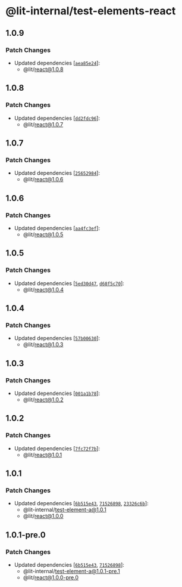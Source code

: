 # @lit-internal/test-elements-react

## 1.0.9

### Patch Changes

- Updated dependencies [[`aea85e24`](https://github.com/lit/lit/commit/aea85e24b88108fb13302d0120d9f7cd6bdb08a8)]:
  - @lit/react@1.0.8

## 1.0.8

### Patch Changes

- Updated dependencies [[`dd2fdc96`](https://github.com/lit/lit/commit/dd2fdc96441a585f735f3d1daffe65c652bad0df)]:
  - @lit/react@1.0.7

## 1.0.7

### Patch Changes

- Updated dependencies [[`25652984`](https://github.com/lit/lit/commit/2565298435d017672a1e7669f176134724c4c806)]:
  - @lit/react@1.0.6

## 1.0.6

### Patch Changes

- Updated dependencies [[`aa4fc3ef`](https://github.com/lit/lit/commit/aa4fc3eff349b202861e597ef7554934b9eaa19a)]:
  - @lit/react@1.0.5

## 1.0.5

### Patch Changes

- Updated dependencies [[`5ed30d47`](https://github.com/lit/lit/commit/5ed30d47f7c2d5574293a9caf73cdf13a1907dcd), [`d68f5c70`](https://github.com/lit/lit/commit/d68f5c705484b9f6ea1f553d4851a9aa6a440db0)]:
  - @lit/react@1.0.4

## 1.0.4

### Patch Changes

- Updated dependencies [[`57b00630`](https://github.com/lit/lit/commit/57b006306c269bd835979935dae3062599c4fccf)]:
  - @lit/react@1.0.3

## 1.0.3

### Patch Changes

- Updated dependencies [[`001a1b78`](https://github.com/lit/lit/commit/001a1b78074aa799946c0db798bacc1ba1422cbf)]:
  - @lit/react@1.0.2

## 1.0.2

### Patch Changes

- Updated dependencies [[`7fc72f7b`](https://github.com/lit/lit/commit/7fc72f7b1769d80961229537606083371a7dc1e8)]:
  - @lit/react@1.0.1

## 1.0.1

### Patch Changes

- Updated dependencies [[`6b515e43`](https://github.com/lit/lit/commit/6b515e43c3a24cc8a593247d3aa72d81bcc724d5), [`71526898`](https://github.com/lit/lit/commit/71526898cc33ff8a466b9dcabb89d601ec862b9a), [`23326c6b`](https://github.com/lit/lit/commit/23326c6b9a6abdf01998dadf5d0f20a643e457aa)]:
  - @lit-internal/test-element-a@1.0.1
  - @lit/react@1.0.0

## 1.0.1-pre.0

### Patch Changes

- Updated dependencies [[`6b515e43`](https://github.com/lit/lit/commit/6b515e43c3a24cc8a593247d3aa72d81bcc724d5), [`71526898`](https://github.com/lit/lit/commit/71526898cc33ff8a466b9dcabb89d601ec862b9a)]:
  - @lit-internal/test-element-a@1.0.1-pre.1
  - @lit/react@1.0.0-pre.0
